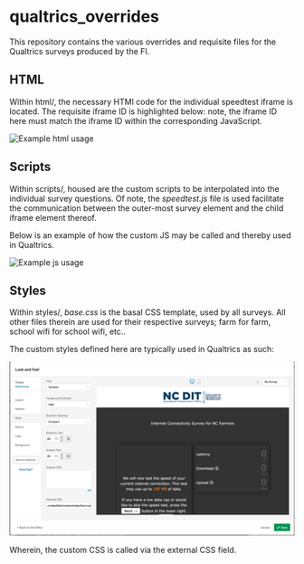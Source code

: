 # qualtrics_overrides

This repository contains the various overrides and requisite files for the
Qualtrics surveys produced by the FI.

## HTML

Within html/, the necessary HTMl code for the individual speedtest iframe is located. The requisite iframe ID is highlighted below: note, the iframe ID here must match the iframe ID within the corresponding JavaScript.

![](docs/html.gif?raw=true "Example html usage")

## Scripts

Within scripts/, housed are the custom scripts to be interpolated into the
individual survey questions. Of note, the *speedtest.js* file is used facilitate
the communication between the outer-most survey element and the child iframe
element thereof.

Below is an example of how the custom JS may be called and thereby used in Qualtrics.

![](docs/js.gif?raw=true "Example js usage")

## Styles

Within styles/, *base.css* is the basal CSS template, used by all surveys. All
other files therein are used for their respective surveys; farm for farm, school
wifi for school wifi, etc..

The custom styles defined here are typically used in Qualtrics as such:

![](docs/external_css.jpg?raw=true "Example style usage")

Wherein, the custom CSS is called via the external CSS field.
